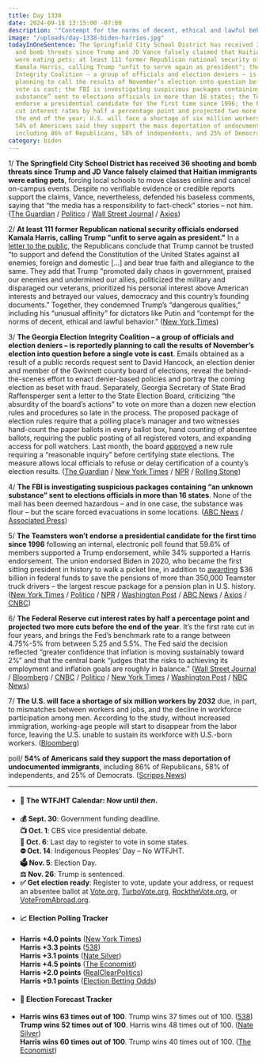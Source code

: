 ```yaml
---
title: Day 1338
date: 2024-09-18 13:15:00 -07:00
description: '"Contempt for the norms of decent, ethical and lawful behavior."'
image: "/uploads/day-1338-biden-harrios.jpg"
todayInOneSentence: The Springfield City School District has received 36 shooting
  and bomb threats since Trump and JD Vance falsely claimed that Haitian immigrants
  were eating pets; at least 111 former Republican national security officials endorsed
  Kamala Harris, calling Trump "unfit to serve again as president"; the Georgia Election
  Integrity Coalition – a group of officials and election deniers – is reportedly
  planning to call the results of November’s election into question before a single
  vote is cast; the FBI is investigating suspicious packages containing “an unknown
  substance” sent to elections officials in more than 16 states; the Teamsters won’t
  endorse a presidential candidate for the first time since 1996; the Federal Reserve
  cut interest rates by half a percentage point and projected two more cuts before
  the end of the year; U.S. will face a shortage of six million workers by 2032; and
  54% of Americans said they support the mass deportation of undocumented immigrants,
  including 86% of Republicans, 58% of independents, and 25% of Democrats.
category: biden
---
```


1/ **The Springfield City School District has received 36 shooting and bomb threats since Trump and JD Vance falsely claimed that Haitian immigrants were eating pets**, forcing local schools to move classes online and cancel on-campus events. Despite no verifiable evidence or credible reports support the claims, Vance, nevertheless, defended his baseless comments, saying that “the media has a responsibility to fact-check” stories – not him. ([The Guardian](https://www.theguardian.com/us-news/2024/sep/17/jd-vance-wisconsin-rally-immigrants-media) / [Politico](https://www.politico.com/news/2024/09/17/wittenberg-springfield-ohio-haitians-00179719) / [Wall Street Journal](https://www.wsj.com/us-news/springfield-ohio-pet-eating-claims-haitian-migrants-04598d48) / [Axios](https://www.axios.com/local/columbus/2024/09/18/school-shooting-threat-tip-lines-ohio))

2/ **At least 111 former Republican national security officials endorsed Kamala Harris, calling Trump "unfit to serve again as president."** In a [letter to the public](https://rbmralumni4harris.substack.com/p/over-100-republican-national-security), the Republicans conclude that Trump cannot be trusted “to support and defend the Constitution of the United States against all enemies, foreign and domestic [...] and bear true faith and allegiance to the same. They add that Trump "promoted daily chaos in government, praised our enemies and undermined our allies, politicized the military and disparaged our veterans, prioritized his personal interest above American interests and betrayed our values, democracy and this country’s founding documents.” Together, they condemned Trump’s “dangerous qualities,” including his “unusual affinity” for dictators like Putin and “contempt for the norms of decent, ethical and lawful behavior.” ([New York Times](https://www.nytimes.com/2024/09/18/us/politics/republican-officials-harris-endorsement.html))

3/ **The Georgia Election Integrity Coalition – a group of officials and election deniers – is reportedly planning to call the results of November’s election into question before a single vote is cast**. Emails obtained as a result of a public records request sent to David Hancock, an election denier and member of the Gwinnett county board of elections, reveal the behind-the-scenes effort to enact denier-based policies and portray the coming election as beset with fraud. Separately, Georgia Secretary of State Brad Raffensperger sent a letter to the State Election Board, criticizing “the absurdity of the board’s actions” to vote on more than a dozen new election rules and procedures so late in the process. The proposed package of election rules require that a polling place’s manager and two witnesses hand-count the paper ballots in every ballot box, hand counting of absentee ballots, requiring the public posting of all registered voters, and expanding access for poll watchers. Last month, the board [approved](https://whatthefuckjusthappenedtoday.com/2024/08/21/day-1310/#2-the-georgia-state-election-board-a) a new rule requiring a “reasonable inquiry” before certifying state elections. The measure allows local officials to refuse or delay certification of a county’s election results. ([The Guardian](https://www.theguardian.com/us-news/2024/sep/18/trump-election-georgia) / [New York Times](https://www.nytimes.com/2024/09/18/us/elections/georgia-elections-board-rules.html) / [NPR](https://www.npr.org/2024/09/18/nx-s1-5103887/georgia-election-board-rule-changes) / [Rolling Stone](https://www.rollingstone.com/politics/politics-features/trump-federalist-right-wing-election-deniers-2024-1235099659/))

4/ **The FBI is investigating suspicious packages containing “an unknown substance” sent to elections officials in more than 16 states**. None of the mail has been deemed hazardous – and in one case, the substance was flour – but the scare forced evacuations in some locations. ([ABC News](https://abcnews.go.com/Politics/suspicious-mail-white-powder-election-offices-16-states/story?id=113790813) / [Associated Press](https://apnews.com/article/elections-workers-security-suspicious-packages-e3400b1e86bc02f7345d9970ef356bec))

5/ **The Teamsters won’t endorse a presidential candidate for the first time since 1996** following an internal, electronic poll found that 59.6% of members supported a Trump endorsement, while 34% supported a Harris endorsement. The union endorsed Biden in 2020, who became the first sitting president in history to walk a picket line, in addition to [awarding](https://www.nytimes.com/2022/12/08/us/politics/biden-union-pensions.html) $36 billion in federal funds to save the pensions of more than 350,000 Teamster truck drivers – the largest rescue package for a pension plan in U.S. history. ([New York Times](https://www.nytimes.com/2024/09/18/us/politics/teamsters-endorsement-2024-election.html) / [Politico](https://www.politico.com/news/2024/09/18/teamsters-no-endorsement-2024-election-00179900) / [NPR](https://www.npr.org/2024/09/18/g-s1-23251/teamsters-no-endorsement-2024-trump-harris) / [Washington Post](https://www.washingtonpost.com/business/2024/09/18/teamsters-endorsement-election/) / [ABC News](https://abcnews.go.com/Politics/teamsters-opt-endorse-presidential-candidate/story?id=113819004) / [Axios](https://www.axios.com/2024/09/18/teamsters-endorsement-harris-trump-2024) / [CNBC](https://www.cnbc.com/2024/09/18/teamsters-no-endorsement-harris-trump-presidential-election.html))

6/ **The Federal Reserve cut interest rates by half a percentage point and projected two more cuts before the end of the year**. It’s the first rate cut in four years, and brings the Fed’s benchmark rate to a range between 4.75%-5% from between 5.25 and 5.5%. The Fed said the decision reflected “greater confidence that inflation is moving sustainably toward 2%” and that the central bank “judges that the risks to achieving its employment and inflation goals are roughly in balance.” ([Wall Street Journal](https://www.wsj.com/economy/central-banking/fed-cuts-rates-by-half-percentage-point-03566d82) / [Bloomberg](https://www.bloomberg.com/news/live-blog/2024-09-18/fomc-rate-decision-and-fed-chair-news-conference) / [CNBC](https://www.cnbc.com/2024/09/18/fed-cuts-rates-september-2024-.html) / [Politico](https://www.politico.com/news/2024/09/18/fed-rate-cut-announcement-00179873) / [New York Times](https://www.nytimes.com/live/2024/09/18/business/fed-interest-rates) / [Washington Post](https://www.washingtonpost.com/business/2024/09/18/fed-meeting-interest-rate-cut-decision-live-fomc/) / [NBC News](https://www.nbcnews.com/business/economy/interest-rate-cut-federal-reserve-decision-how-much-rcna171453))

7/ **The U.S. will face a shortage of six million workers by 2032** due, in part, to mismatches between workers and jobs, and the decline in workforce participation among men. According to the study, without increased immigration, working-age people will start to disappear from the labor force, leaving the U.S. unable to sustain its workforce with U.S.-born workers. ([Bloomberg](https://www.bloomberg.com/news/articles/2024-09-18/us-faces-a-deficit-of-6-million-workers-in-less-than-a-decade))

poll/ **54% of Americans said they support the mass deportation of undocumented immigrants**, including 86% of Republicans, 58% of independents, and 25% of Democrats. ([Scripps News](https://www.scrippsnews.com/politics/path-to-the-white-house/scripps-news-ipsos-poll-majority-supports-mass-deportation-of-undocumented-immigrants))


---

* #### 📅 The WTFJHT Calendar: Now until *then*. 
* **💰 Sept. 30**: Government funding deadline. \
**📺 Oct. 1**: CBS vice presidential debate. \
**📆 Oct. 6**: Last day to register to vote in some states. \
**⛔️ Oct. 14**: Indigenous Peoples’ Day – No WTFJHT. \
**🗳️ Nov. 5**: Election Day. \
**⚖️ Nov. 26**: Trump is sentenced. 
* **✅ Get election ready**: Register to vote, update your address, or request an absentee ballot at [Vote.org](https://www.vote.org/), [TurboVote.org](https://turbovote.org/), [RocktheVote.org](https://www.rockthevote.org/), or [VoteFromAbroad.org](https://www.votefromabroad.org/).
* #### 📈 Election Polling Tracker
* **Harris +4.0 points** ([New York Times](https://www.nytimes.com/interactive/2024/us/elections/polls-president.html)) \
**Harris +3.3 points** ([538](https://projects.fivethirtyeight.com/polls/president-general/2024/national/)) \
**Harris +3.1 points** ([Nate Silver](https://www.natesilver.net/p/nate-silver-2024-president-election-polls-model)) \
**Harris +4.5 points** ([The Economist](https://www.economist.com/interactive/us-2024-election/trump-harris-polls)) \
**Harris +2.0 points** ([RealClearPolitics](https://www.realclearpolling.com/polls/president/general/2024/trump-vs-harris)) \
**Harris +9.1 points** ([Election Betting Odds](https://www.electionbettingodds.com/))
* #### 🔮 Election Forecast Tracker
* **Harris wins 63 times out of 100**. Trump wins 37 times out of 100. ([538](https://projects.fivethirtyeight.com/2024-election-forecast/)) \
**Trump wins 52 times out of 100**. Harris wins 48 times out of 100. ([Nate Silver](https://www.natesilver.net/p/nate-silver-2024-president-election-polls-model)) \
**Harris wins 60 times out of 100**. Trump wins 40 times out of 100. ([The Economist](https://www.economist.com/interactive/us-2024-election/prediction-model/president/))



